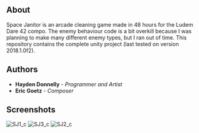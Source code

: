 ## About

Space Janitor is an arcade cleaning game made in 48 hours for the Ludem Dare 42 compo. The enemy behaviour code is a bit overkill because I was planning to make many different enemy types, but I ran out of time. This repository contains the complete unity project (last tested on version 2018.1.0f2).

## Authors

* **Hayden Donnelly** - *Programmer and Artist*
* **Eric Goetz** - *Composer*

## Screenshots
![SJ1_c](https://user-images.githubusercontent.com/30982485/102819720-086c2480-43a2-11eb-9aea-76b42ff3a486.png)
![SJ3_c](https://user-images.githubusercontent.com/30982485/102819723-0904bb00-43a2-11eb-9fd4-7f08dda226d6.png)
![SJ2_c](https://user-images.githubusercontent.com/30982485/102819721-0904bb00-43a2-11eb-825b-3874d5a048c6.png)
